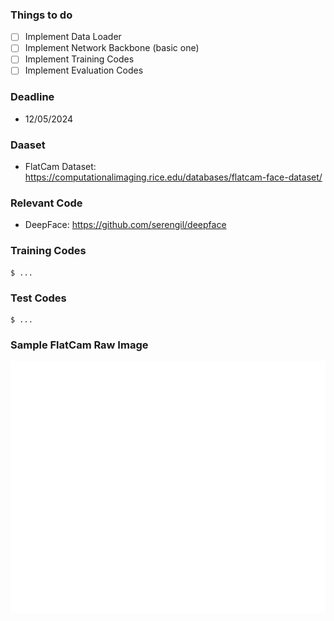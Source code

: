 ### Things to do
- [ ] Implement Data Loader
- [ ] Implement Network Backbone (basic one)
- [ ] Implement Training Codes
- [ ] Implement Evaluation Codes

### Deadline
- 12/05/2024

### Daaset
-  FlatCam Dataset: https://computationalimaging.rice.edu/databases/flatcam-face-dataset/
  
### Relevant Code
- DeepFace: https://github.com/serengil/deepface


### Training Codes

```
$ ...
```

### Test Codes

```
$ ...
```

### Sample FlatCam Raw Image

![](img1.png)
